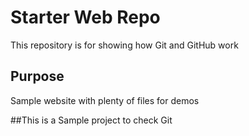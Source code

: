 # Starter Web Repo

This repository is for showing how Git and GitHub work

## Purpose

Sample website with plenty of files for demos


##This is a Sample project to check Git